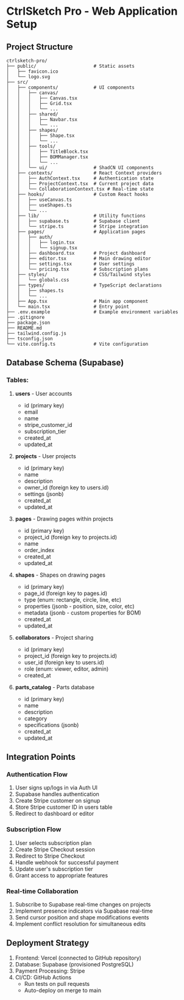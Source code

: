 # CtrlSketch Pro - Web Application Setup

## Project Structure
```
ctrlsketch-pro/
├── public/                     # Static assets
│   ├── favicon.ico
│   └── logo.svg
├── src/
│   ├── components/             # UI components
│   │   ├── canvas/            
│   │   │   ├── Canvas.tsx
│   │   │   ├── Grid.tsx
│   │   │   └── ...
│   │   ├── shared/
│   │   │   ├── Navbar.tsx
│   │   │   └── ...
│   │   ├── shapes/
│   │   │   ├── Shape.tsx
│   │   │   └── ...
│   │   ├── tools/
│   │   │   ├── TitleBlock.tsx
│   │   │   ├── BOMManager.tsx
│   │   │   └── ...
│   │   └── ui/                 # ShadCN UI components
│   ├── contexts/               # React Context providers
│   │   ├── AuthContext.tsx     # Authentication state
│   │   ├── ProjectContext.tsx  # Current project data
│   │   └── CollaborationContext.tsx # Real-time state
│   ├── hooks/                  # Custom React hooks
│   │   ├── useCanvas.ts
│   │   ├── useShapes.ts
│   │   └── ...
│   ├── lib/                    # Utility functions
│   │   ├── supabase.ts         # Supabase client
│   │   └── stripe.ts           # Stripe integration
│   ├── pages/                  # Application pages
│   │   ├── auth/
│   │   │   ├── login.tsx
│   │   │   └── signup.tsx
│   │   ├── dashboard.tsx       # Project dashboard
│   │   ├── editor.tsx          # Main drawing editor
│   │   ├── settings.tsx        # User settings
│   │   └── pricing.tsx         # Subscription plans
│   ├── styles/                 # CSS/Tailwind styles
│   │   └── globals.css
│   ├── types/                  # TypeScript declarations
│   │   ├── shapes.ts
│   │   └── ...
│   ├── App.tsx                 # Main app component
│   └── main.tsx                # Entry point
├── .env.example                # Example environment variables
├── .gitignore
├── package.json
├── README.md
├── tailwind.config.js
├── tsconfig.json
└── vite.config.ts              # Vite configuration
```

## Database Schema (Supabase)

### Tables:

1. **users** - User accounts
   - id (primary key)
   - email
   - name
   - stripe_customer_id
   - subscription_tier
   - created_at
   - updated_at

2. **projects** - User projects
   - id (primary key)
   - name
   - description
   - owner_id (foreign key to users.id)
   - settings (jsonb)
   - created_at
   - updated_at

3. **pages** - Drawing pages within projects
   - id (primary key)
   - project_id (foreign key to projects.id)
   - name
   - order_index
   - created_at
   - updated_at

4. **shapes** - Shapes on drawing pages
   - id (primary key)
   - page_id (foreign key to pages.id)
   - type (enum: rectangle, circle, line, etc)
   - properties (jsonb - position, size, color, etc)
   - metadata (jsonb - custom properties for BOM)
   - created_at
   - updated_at

5. **collaborators** - Project sharing
   - id (primary key)
   - project_id (foreign key to projects.id)
   - user_id (foreign key to users.id)
   - role (enum: viewer, editor, admin)
   - created_at

6. **parts_catalog** - Parts database
   - id (primary key)
   - name
   - description
   - category
   - specifications (jsonb)
   - created_at
   - updated_at

## Integration Points

### Authentication Flow

1. User signs up/logs in via Auth UI
2. Supabase handles authentication
3. Create Stripe customer on signup
4. Store Stripe customer ID in users table
5. Redirect to dashboard or editor

### Subscription Flow

1. User selects subscription plan
2. Create Stripe Checkout session
3. Redirect to Stripe Checkout
4. Handle webhook for successful payment
5. Update user's subscription tier
6. Grant access to appropriate features

### Real-time Collaboration

1. Subscribe to Supabase real-time changes on projects
2. Implement presence indicators via Supabase real-time
3. Send cursor position and shape modifications events
4. Implement conflict resolution for simultaneous edits

## Deployment Strategy

1. Frontend: Vercel (connected to GitHub repository)
2. Database: Supabase (provisioned PostgreSQL)
3. Payment Processing: Stripe
4. CI/CD: GitHub Actions
   - Run tests on pull requests
   - Auto-deploy on merge to main